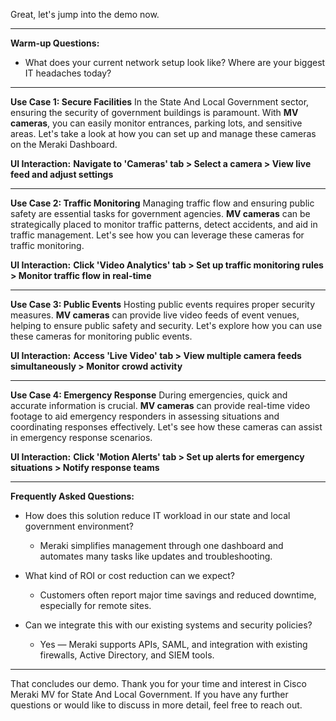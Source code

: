 Great, let's jump into the demo now.

---

**Warm-up Questions:**
- What does your current network setup look like? Where are your biggest IT headaches today?

---

**Use Case 1: Secure Facilities**
In the State And Local Government sector, ensuring the security of government buildings is paramount. With **MV cameras**, you can easily monitor entrances, parking lots, and sensitive areas. Let's take a look at how you can set up and manage these cameras on the Meraki Dashboard.

**UI Interaction:** **Navigate to 'Cameras' tab > Select a camera > View live feed and adjust settings**

---

**Use Case 2: Traffic Monitoring**
Managing traffic flow and ensuring public safety are essential tasks for government agencies. **MV cameras** can be strategically placed to monitor traffic patterns, detect accidents, and aid in traffic management. Let's see how you can leverage these cameras for traffic monitoring.

**UI Interaction:** **Click 'Video Analytics' tab > Set up traffic monitoring rules > Monitor traffic flow in real-time**

---

**Use Case 3: Public Events**
Hosting public events requires proper security measures. **MV cameras** can provide live video feeds of event venues, helping to ensure public safety and security. Let's explore how you can use these cameras for monitoring public events.

**UI Interaction:** **Access 'Live Video' tab > View multiple camera feeds simultaneously > Monitor crowd activity**

---

**Use Case 4: Emergency Response**
During emergencies, quick and accurate information is crucial. **MV cameras** can provide real-time video footage to aid emergency responders in assessing situations and coordinating responses effectively. Let's see how these cameras can assist in emergency response scenarios.

**UI Interaction:** **Click 'Motion Alerts' tab > Set up alerts for emergency situations > Notify response teams**

---

**Frequently Asked Questions:**
- How does this solution reduce IT workload in our state and local government environment?
  - Meraki simplifies management through one dashboard and automates many tasks like updates and troubleshooting.

- What kind of ROI or cost reduction can we expect?
  - Customers often report major time savings and reduced downtime, especially for remote sites.

- Can we integrate this with our existing systems and security policies?
  - Yes — Meraki supports APIs, SAML, and integration with existing firewalls, Active Directory, and SIEM tools.

---

That concludes our demo. Thank you for your time and interest in Cisco Meraki MV for State And Local Government. If you have any further questions or would like to discuss in more detail, feel free to reach out.